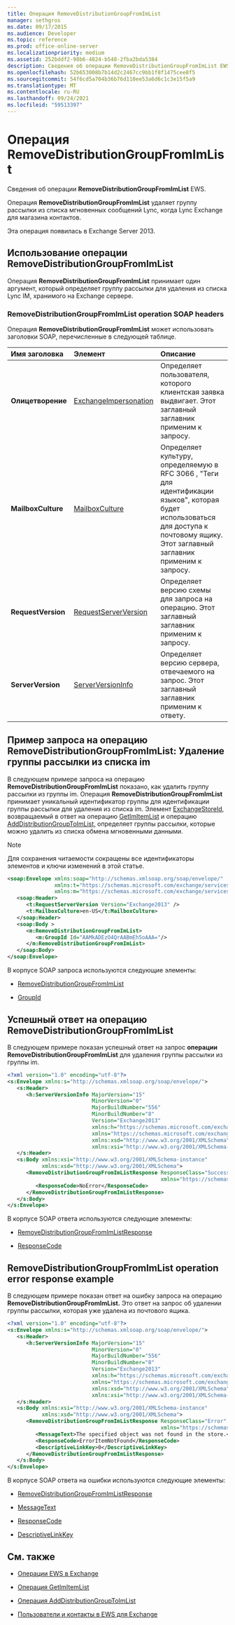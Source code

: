 ```yaml
---
title: Операция RemoveDistributionGroupFromImList
manager: sethgros
ms.date: 09/17/2015
ms.audience: Developer
ms.topic: reference
ms.prod: office-online-server
ms.localizationpriority: medium
ms.assetid: 252bddf2-98b6-4824-b548-2fba2bda5384
description: Сведения об операции RemoveDistributionGroupFromImList EWS.
ms.openlocfilehash: 52b653008b7b14d2c2467cc9bb1f8f1475cee8f5
ms.sourcegitcommit: 54f6cd5a704b36b76d110ee53a6d6c1c3e15f5a9
ms.translationtype: MT
ms.contentlocale: ru-RU
ms.lasthandoff: 09/24/2021
ms.locfileid: "59513397"
---
```

# <a name="removedistributiongroupfromimlist-operation"></a>Операция RemoveDistributionGroupFromImList

Сведения об операции **RemoveDistributionGroupFromImList** EWS. 
  
Операция **RemoveDistributionGroupFromImList** удаляет группу рассылки из списка мгновенных сообщений Lync, когда Lync Exchange для магазина контактов. 
  
Эта операция появилась в Exchange Server 2013.
  
## <a name="using-the-removedistributiongroupfromimlist-operation"></a>Использование операции RemoveDistributionGroupFromImList

Операция **RemoveDistributionGroupFromImList** принимает один аргумент, который определяет группу рассылки для удаления из списка Lync IM, хранимого на Exchange сервере. 
  
### <a name="removedistributiongroupfromimlist-operation-soap-headers"></a>RemoveDistributionGroupFromImList operation SOAP headers

Операция **RemoveDistributionGroupFromImList** может использовать заголовки SOAP, перечисленные в следующей таблице. 
  
|**Имя заголовка**|**Элемент**|**Описание**|
|:-----|:-----|:-----|
|**Олицетворение** <br/> |[ExchangeImpersonation](exchangeimpersonation.md) <br/> |Определяет пользователя, которого клиентская заявка выдвигает. Этот заглавный заглавник применим к запросу.  <br/> |
|**MailboxCulture** <br/> |[MailboxCulture](mailboxculture.md) <br/> |Определяет культуру, определяемую в RFC 3066 , "Теги для идентификации языков", которая будет использоваться для доступа к почтовому ящику. Этот заглавный заглавник применим к запросу.  <br/> |
|**RequestVersion** <br/> |[RequestServerVersion](requestserverversion.md) <br/> |Определяет версию схемы для запроса на операцию. Этот заглавный заглавник применим к запросу.  <br/> |
|**ServerVersion** <br/> |[ServerVersionInfo](serverversioninfo.md) <br/> |Определяет версию сервера, отвечаемого на запрос. Этот заглавный заглавник применим к ответу.  <br/> |
   
## <a name="removedistributiongroupfromimlist-operation-request-example-remove-a-distribution-group-from-an-im-list"></a>Пример запроса на операцию RemoveDistributionGroupFromImList: Удаление группы рассылки из списка im

В следующем примере запроса на операцию **RemoveDistributionGroupFromImList** показано, как удалить группу рассылки из группы im. Операция **RemoveDistributionGroupFromImList** принимает уникальный идентификатор группы для идентификации группы рассылки для удаления из списка im. Элемент [ExchangeStoreId,](exchangestoreid.md) возвращаемый в ответ на операцию [GetImItemList](getimitemlist-operation.md) и операцию [AddDistributionGroupToImList,](adddistributiongrouptoimlist-operation.md) определяет группы рассылки, которые можно удалить из списка обмена мгновенными данными. 
  
> [!NOTE]
> Для сохранения читаемости сокращены все идентификаторы элементов и ключи изменений в этой статье. 
  
```XML
<soap:Envelope xmlns:soap="http://schemas.xmlsoap.org/soap/envelope/"
               xmlns:t="https://schemas.microsoft.com/exchange/services/2006/types"
               xmlns:m="https://schemas.microsoft.com/exchange/services/2006/messages">
   <soap:Header>
      <t:RequestServerVersion Version="Exchange2013" />
      <t:MailboxCulture>en-US</t:MailboxCulture>
   </soap:Header>
   <soap:Body >
      <m:RemoveDistributionGroupFromImList>
         <m:GroupId Id="AAMkADEzO4QrAABmEh5oAAA="/>
      </m:RemoveDistributionGroupFromImList>
   </soap:Body>
</soap:Envelope>
```

В корпусе SOAP запроса используются следующие элементы:
  
- [RemoveDistributionGroupFromImList](removedistributiongroupfromimlist.md)
    
- [GroupId](groupid.md)
    
## <a name="successful-removedistributiongroupfromimlist-operation-response"></a>Успешный ответ на операцию RemoveDistributionGroupFromImList

В следующем примере показан успешный ответ на запрос **операции RemoveDistributionGroupFromImList** для удаления группы рассылки из группы im. 
  
```XML
<?xml version="1.0" encoding="utf-8"?>
<s:Envelope xmlns:s="http://schemas.xmlsoap.org/soap/envelope/">
   <s:Header>
      <h:ServerVersionInfo MajorVersion="15" 
                           MinorVersion="0" 
                           MajorBuildNumber="556" 
                           MinorBuildNumber="8" 
                           Version="Exchange2013" 
                           xmlns:h="https://schemas.microsoft.com/exchange/services/2006/types" 
                           xmlns="https://schemas.microsoft.com/exchange/services/2006/types" 
                           xmlns:xsd="http://www.w3.org/2001/XMLSchema" 
                           xmlns:xsi="http://www.w3.org/2001/XMLSchema-instance"/>
   </s:Header>
   <s:Body xmlns:xsi="http://www.w3.org/2001/XMLSchema-instance" 
           xmlns:xsd="http://www.w3.org/2001/XMLSchema">
      <RemoveDistributionGroupFromImListResponse ResponseClass="Success" 
                                                 xmlns="https://schemas.microsoft.com/exchange/services/2006/messages">
         <ResponseCode>NoError</ResponseCode>
      </RemoveDistributionGroupFromImListResponse>
   </s:Body>
</s:Envelope>
```

В корпусе SOAP ответа используются следующие элементы:
  
- [RemoveDistributionGroupFromImListResponse](removedistributiongroupfromimlistresponse.md)
    
- [ResponseCode](responsecode.md)
    
## <a name="removedistributiongroupfromimlist-operation-error-response-example"></a>RemoveDistributionGroupFromImList operation error response example

В следующем примере показан ответ на ошибку запроса на операцию **RemoveDistributionGroupFromImList.** Это ответ на запрос об удалении группы рассылки, которая уже удалена из почтового ящика. 
  
```XML
<?xml version="1.0" encoding="utf-8"?>
<s:Envelope xmlns:s="http://schemas.xmlsoap.org/soap/envelope/">
   <s:Header>
      <h:ServerVersionInfo MajorVersion="15" 
                           MinorVersion="0" 
                           MajorBuildNumber="556" 
                           MinorBuildNumber="8" 
                           Version="Exchange2013" 
                           xmlns:h="https://schemas.microsoft.com/exchange/services/2006/types" 
                           xmlns="https://schemas.microsoft.com/exchange/services/2006/types" 
                           xmlns:xsd="http://www.w3.org/2001/XMLSchema" 
                           xmlns:xsi="http://www.w3.org/2001/XMLSchema-instance"/>
   </s:Header>
   <s:Body xmlns:xsi="http://www.w3.org/2001/XMLSchema-instance" 
           xmlns:xsd="http://www.w3.org/2001/XMLSchema">
      <RemoveDistributionGroupFromImListResponse ResponseClass="Error" 
                                                 xmlns="https://schemas.microsoft.com/exchange/services/2006/messages">
         <MessageText>The specified object was not found in the store.</MessageText>
         <ResponseCode>ErrorItemNotFound</ResponseCode>
         <DescriptiveLinkKey>0</DescriptiveLinkKey>
      </RemoveDistributionGroupFromImListResponse>
   </s:Body>
</s:Envelope>
```

В корпусе SOAP ответа на ошибки используются следующие элементы:
  
- [RemoveDistributionGroupFromImListResponse](removedistributiongroupfromimlistresponse.md)
    
- [MessageText](messagetext.md)
    
- [ResponseCode](responsecode.md)
    
- [DescriptiveLinkKey](descriptivelinkkey.md)
    
## <a name="see-also"></a>См. также

- [Операции EWS в Exchange](ews-operations-in-exchange.md)
    
- [Операция GetImItemList](getimitemlist-operation.md)
    
- [Операция AddDistributionGroupToImList](adddistributiongrouptoimlist-operation.md)
    
- [Пользователи и контакты в EWS для Exchange](https://msdn.microsoft.com/library/043c33be-a0d1-4bad-a840-85715eda4813%28Office.15%29.aspx#What)
    

